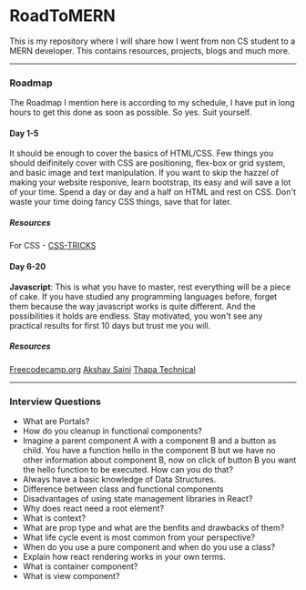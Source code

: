 # RoadToMERN
This is my repository where I will share how I went from non CS student to a MERN developer. This contains resources, projects, blogs and much more.

<hr>
<h3>Roadmap</h3>
The Roadmap I mention here is according to my schedule, I have put in long hours to get this done as soon as possible. So yes. Suit yourself.
<h4>Day 1-5</h4>
It should be enough to cover the basics of HTML/CSS. Few things you should deifinitely cover with CSS are positioning, flex-box or grid system, and basic image and text manipulation. If you want to skip the hazzel of making your website responive, learn bootstrap, its easy and will save a lot of your time. Spend a day or day and a half on HTML and rest on CSS. Don't waste your time doing fancy CSS things, save that for later.
<h5>Resources</h5>
For CSS - <a href="https://css-tricks.com/">CSS-TRICKS</a>
<h4>Day 6-20</h4>
<strong>Javascript</strong>: This is what you have to master, rest everything will be a piece of cake. If you have studied any programming languages before, forget them because the way javascript works is quite different. And the possibilities it holds are endless. Stay motivated, you won't see any practical results for first 10 days but trust me you will.
<h5>Resources</h5>
<a href="https://www.freecodecamp.org/">Freecodecamp.org</a>
<a href="https://www.youtube.com/watch?v=pN6jk0uUrD8&list=PLlasXeu85E9cQ32gLCvAvr9vNaUccPVNP">Akshay Saini</a>
<a href="https://www.youtube.com/watch?v=KGkiIBTq0y0">Thapa Technical</a>
<hr>
<h3>Interview Questions </h3>
<ul>
  <li>What are Portals?</li>
  <li>How do you cleanup in functional components?</li>
  <li>Imagine a parent component A with a component B and a button as child. You have a function hello in the component B but we have no other information about component B, now on click of button B you want the hello function to be executed. How can you do that? </li>
  <li>Always have a basic knowledge of Data Structures.</li>
  <li>Difference between class and functional components</li>
  <li>Disadvantages of using state management libraries in React? </li>
  <li>Why does react need a root element? </li>
  <li>What is context?</li>
  <li>What are prop type and what are the benfits and drawbacks of them?</li>
  <li>What life cycle event is most common from your perspective?</li>
  <li>When do you use a pure component and when do you use a class?</li>
  <li>Explain how react rendering works in your own terms.</li>
  <li>What is container component?</li>
  <li>What is view component?</li>
</ul>
